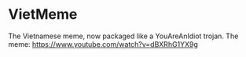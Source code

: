 # VietMeme
The Vietnamese meme, now packaged like a YouAreAnIdiot trojan.
The meme: https://www.youtube.com/watch?v=dBXRhG1YX9g
